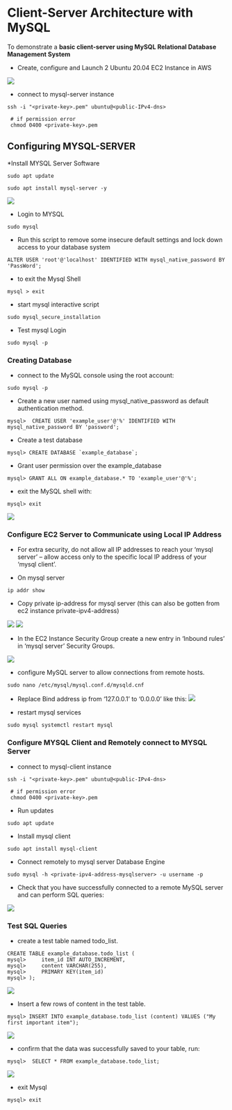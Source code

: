 # Client-Server Architecture with MySQL

To demonstrate a **basic client-server using MySQL Relational Database Management System**

- Create, configure and Launch 2 Ubuntu 20.04 EC2 Instance in AWS

![](images/project5/instances.png)

- connect to mysql-server instance

```
ssh -i "<private-key>.pem" ubuntu@<public-IPv4-dns>
```

```
 # if permission error
 chmod 0400 <private-key>.pem
```

## Configuring MYSQL-SERVER

\*Install MYSQL Server Software

```
sudo apt update
```

```
sudo apt install mysql-server -y
```

![](images/project5/mysql-server.png)

- Login to MYSQL

```
sudo mysql
```

- Run this script to remove some insecure default settings and lock down access to your database system

```
ALTER USER 'root'@'localhost' IDENTIFIED WITH mysql_native_password BY 'PassWord';
```

- to exit the Mysql Shell

```
mysql > exit
```

- start mysql interactive script

```
sudo mysql_secure_installation
```

- Test mysql Login

```
sudo mysql -p
```

### Creating Database

- connect to the MySQL console using the root account:

```
sudo mysql -p
```

- Create a new user named using mysql_native_password as default authentication method.

```
mysql>  CREATE USER 'example_user'@'%' IDENTIFIED WITH mysql_native_password BY 'password';
```

- Create a test database

```
mysql> CREATE DATABASE `example_database`;
```

- Grant user permission over the example_database

```
mysql> GRANT ALL ON example_database.* TO 'example_user'@'%';
```

- exit the MySQL shell with:

```
mysql> exit
```

![](images/project5/database.png)

### Configure EC2 Server to Communicate using Local IP Address

- For extra security, do not allow all IP addresses to reach your ‘mysql server’ – allow access only to the specific local IP address of your ‘mysql client’.

- On mysql server

```
ip addr show
```

- Copy private ip-address for mysql server (this can also be gotten from ec2 instance private-ipv4-address)

![](images/project5/private-ip.png)
![](images/project5/private-add.png)

- In the EC2 Instance Security Group create a new entry in ‘Inbound rules’ in ‘mysql server’ Security Groups.

![](images/project5/remote-client.png)

- configure MySQL server to allow connections from remote hosts.

```
sudo nano /etc/mysql/mysql.conf.d/mysqld.cnf
```

- Replace Bind address ip from ‘127.0.0.1’ to ‘0.0.0.0’ like this:
  ![](images/project5/remote.png)

- restart mysql services

```
sudo mysql systemctl restart mysql
```

### Configure MYSQL Client and Remotely connect to MYSQL Server

- connect to mysql-client instance

```
ssh -i "<private-key>.pem" ubuntu@<public-IPv4-dns>
```

```
 # if permission error
 chmod 0400 <private-key>.pem
```

- Run updates

```
sudo apt update
```

- Install mysql client

```
sudo apt install mysql-client
```

- Connect remotely to mysql server Database Engine

```
sudo mysql -h <private-ipv4-address-mysqlserver> -u username -p
```

- Check that you have successfully connected to a remote MySQL server and can perform SQL queries:

![](images/project5/result.png)

### Test SQL Queries

- create a test table named todo_list.

```
CREATE TABLE example_database.todo_list (
mysql>     item_id INT AUTO_INCREMENT,
mysql>     content VARCHAR(255),
mysql>     PRIMARY KEY(item_id)
mysql> );
```

![](images/project5/create.png)

- Insert a few rows of content in the test table.

```
mysql> INSERT INTO example_database.todo_list (content) VALUES ("My first important item");
```

![](images/project5/insert.png)

- confirm that the data was successfully saved to your table, run:

```
mysql>  SELECT * FROM example_database.todo_list;
```

![](images/project5/select.png)

- exit Mysql

```
mysql> exit
```
